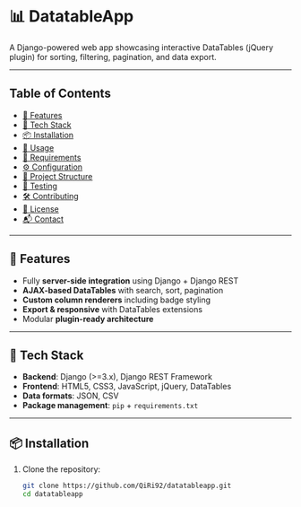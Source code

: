 # 📊 DatatableApp

A Django-powered web app showcasing interactive DataTables (jQuery plugin) for sorting, filtering, pagination, and data export.

---

## Table of Contents

- [🚀 Features](#-features)  
- [🔧 Tech Stack](#-tech-stack)  
- [📦 Installation](#-installation)  
- [🎨 Usage](#-usage)  
- [📄 Requirements](#-requirements)  
- [⚙️ Configuration](#️-configuration)  
- [📁 Project Structure](#-project-structure)  
- [🧪 Testing](#-testing)  
- [🛠️ Contributing](#️-contributing)  
- [📄 License](#-license)  
- [📬 Contact](#-contact)

---

## 🚀 Features

- Fully **server-side integration** using Django + Django REST  
- **AJAX-based DataTables** with search, sort, pagination  
- **Custom column renderers** including badge styling  
- **Export & responsive** with DataTables extensions  
- Modular **plugin-ready architecture**

---

## 🔧 Tech Stack

- **Backend**: Django (>=3.x), Django REST Framework  
- **Frontend**: HTML5, CSS3, JavaScript, jQuery, DataTables  
- **Data formats**: JSON, CSV  
- **Package management**: `pip` + `requirements.txt`

---

## 📦 Installation

1. Clone the repository:
   ```bash
   git clone https://github.com/QiRi92/datatableapp.git
   cd datatableapp
